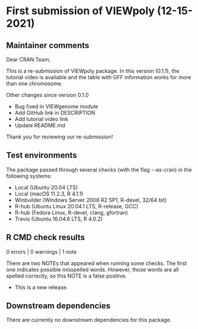 # First submission of VIEWpoly (12-15-2021)

## Maintainer comments

Dear CRAN Team,

This is a re-submission of VIEWpoly package. In this version (0.1.1), the tutorial video is available and the table with GFF information works for more than one chromosome.

Other changes since version 0.1.0

* Bug fixed in VIEWgenome module
* Add GitHub link in DESCRIPTION
* Add tutorial video link
* Update README.md

Thank you for reviewing our re-submission!

## Test environments 

The package passed through several checks (with the flag --as-cran) in the following systems:

- Local (Ubuntu 20.04 LTS)
- Local (macOS 11.2.3, R 4.1.1)
- Winbuilder (Windows Server 2008 R2 SP1, R-devel, 32/64 bit)
- R-hub (Ubuntu Linux 20.04.1 LTS, R-release, GCC)
- R-hub (Fedora Linux, R-devel, clang, gfortran)
- Travis (Ubuntu 16.04.6 LTS, R 4.0.2)

## R CMD check results

0 errors | 0 warnings | 1 note

There are two NOTEs that appeared when running some checks. The first one indicates possible misspelled words. However, those words are all spelled correctly, so this NOTE is a false positive.

* This is a new release.

## Downstream dependencies

There are currently no downstream dependencies for this package.